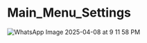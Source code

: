 # Main_Menu_Settings 
![WhatsApp Image 2025-04-08 at 9 11 58 PM](https://github.com/user-attachments/assets/836163cd-7381-4f92-8776-e16924233e87)
